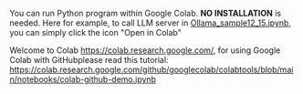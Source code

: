 You can run Python program within Google Colab. **NO INSTALLATION** is needed. Here for example, to call LLM server in [Ollama_sample12_15.ipynb](https://github.com/wanghaiy2018/AC0499_2024/blob/main/Code/ai_agent/Ollama_sample12_15.ipynb), you can simply click the icon "Open in Colab"

Welcome to Colab   https://colab.research.google.com/, for using Google Colab with GitHubplease read this tutorial:  https://colab.research.google.com/github/googlecolab/colabtools/blob/main/notebooks/colab-github-demo.ipynb
